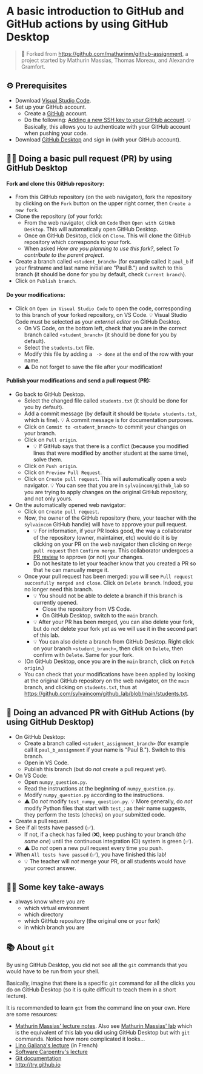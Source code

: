 # A basic introduction to GitHub and GitHub actions by using GitHub Desktop

> 🙏 Forked from https://github.com/mathurinm/github-assignment, a project started by Mathurin Massias, Thomas Moreau, and Alexandre Gramfort.

## ⚙️ Prerequisites

- Download [Visual Studio Code](https://code.visualstudio.com/download).
- Set up your GitHub account.
  - Create a [GitHub](https://github.com/login) account.
  - Do the following: [Adding a new SSH key to your GitHub account](https://docs.github.com/en/authentication/connecting-to-github-with-ssh/adding-a-new-ssh-key-to-your-github-account). 💡 Basically, this allows you to authenticate with your GitHub account when pushing your code.
- Download [GitHub Desktop](https://desktop.github.com/download/) and sign in (with your GitHub account).

## 👨‍💻 Doing a basic pull request (PR) by using GitHub Desktop

####  Fork and clone this GitHub repository:
- From this GitHub repository (on the web navigator), fork the repository by clicking on the `Fork` button on the upper right corner, then `Create a new fork`.
- Clone the repository (of your fork):
  - From the web navigator, click on `Code` then `Open with GitHub Desktop`. This will automatically open GitHub Desktop.
  - Once on GitHub Desktop, click on `Clone`. This will clone the GitHub repository which corresponds to your fork.
  - When asked _How are you planning to use this fork?_, select _To contribute to the parent project_.
- Create a branch called `<student_branch>` (for example called it `paul_b` if your firstname and last name initial are "Paul B.") and switch to this branch (it should be done for you by default, check `Current branch`).
- Click on `Publish branch`.

#### Do your modifications:
- Click on `Open in Visual Studio Code` to open the code, corresponding to this branch of your forked repository, on VS Code. 💡 Visual Studio Code must be selected as your *external editor* on GitHub Desktop.
  - On VS Code, on the bottom left, check that you are in the correct branch called `<student_branch>` (it should be done for you by default).
  - Select the `students.txt` file.
  - Modify this file by adding a ` -> done` at the end of the row with your name.
  - ⚠️ Do not forget to save the file after your modification!

#### Publish your modifications and send a pull request (PR):
- Go back to GitHub Desktop.
  - Select the changed file called `students.txt` (it should be done for you by default).
  - Add a commit message (by default it should be `Update students.txt`, which is fine). 💡 A commit message is for documentation purposes.
  - Click on `Commit to <student_branch>` to commit your changes on your branch.
  - Click on `Pull origin`.
    - 💡 If GitHub says that there is a conflict (because you modified lines that were modified by another student at the same time), solve them.
  - Click on `Push origin`.
  - Click on `Preview Pull Request`.
  - Click on `Create pull request`. This will automatically open a web navigator. 💡 You can see that you are in `sylvaincom/github_lab` so you are trying to apply changes on the original GitHub repository, and not only yours.
- On the automatically opened web navigator:
  - Click on `Create pull request`.
  - Now, the owner of the GitHub repository (here, your teacher with the `sylvaincom` GitHub handle) will have to approve your pull request.
    - 💡 For information, if your PR looks good, the way a collaborator of the repository (owner, maintainer, etc) would do it is by clicking on your PR on the web navigator then clicking on `Merge pull request` then `Confirm merge`. This collaborator undergoes a [PR review](https://docs.github.com/en/pull-requests/collaborating-with-pull-requests/reviewing-changes-in-pull-requests/about-pull-request-reviews) to approve (or not) your changes.
    - Do not hesitate to let your teacher know that you created a PR so that he can manually merge it.
  - Once your pull request has been merged: you will see `Pull request succesfully merged and close`. Click on `Delete branch`. Indeed, you no longer need this branch.
    - 💡 You should not be able to delete a branch if this branch is currently opened.
      - Close the repository from VS Code.
      - On GitHub Desktop, switch to the `main` branch.
    - 💡 After your PR has been merged, you can also delete your fork, but do *not* delete your fork yet as we will use it in the second part of this lab.
    - 💡 You can also delete a branch from GitHub Desktop. Right click on your branch `<student_branch>`, then click on `Delete`, then confirm with `Delete`. Same for your fork.
  - (On GitHub Desktop, once you are in the `main` branch, click on `Fetch origin`.)
  - You can check that your modifications have been applied by looking at the original GitHub repository on the web navigator, on the `main` branch, and clicking on `students.txt`, thus at https://github.com/sylvaincom/github_lab/blob/main/students.txt.

## 🚀 Doing an advanced PR with GitHub Actions (by using GitHub Desktop)

- On GitHub Desktop:
  - Create a branch called `<student_assignment_branch>` (for example call it `paul_b_assignment` if your name is "Paul B."). Switch to this branch.
  - Open in VS Code.
  - Publish this branch (but do *not* create a pull request yet).
- On VS Code:
  - Open `numpy_question.py`.
  - Read the instructions at the beginning of `numpy_question.py`.
  - Modify `numpy_question.py` according to the instructions.
  - ⚠️ Do *not* modify `test_numpy_question.py`. 💡 More generally, do *not* modify Python files that start with `test_`: as their name suggests, they perform the tests (checks) on your submitted code.
- Create a pull request.
- See if all tests have passed (✅).
  - If not, if a check has failed (❌), keep pushing to your branch (*the same one*) until the continuous integration (CI) system is green (✅).
  - ⚠️ Do *not* open a new pull request every time you push.
- When `All tests have passed` (✅), you have finished this lab!
  - 💡 The teacher will *not* merge your PR, or all students would have your correct answer.

## 👨‍🏫 Some key take-aways

- always know where you are
  - which virtual environment
  - which directory
  - which GitHub repository (the original one or your fork)
  - in which branch you are

## 📚 About `git`

By using GitHub Desktop, you did not see all the `git` commands that you would have to be run from your shell.

Basically, imagine that there is a specific `git` command for all the clicks you do on GitHub Desktop (so it is quite difficult to teach them in a short lecture).

It is recommended to learn `git` from the command line on your own. Here are some resources:
- [Mathurin Massias' lecture notes](https://github.com/mathurinm/github-assignment?tab=readme-ov-file#general-information). Also see [Mathurin Massias' lab](https://github.com/mathurinm/github-assignment?tab=readme-ov-file#i-the-assignment) which is the equivalent of this lab you did using GitHub Desktop but with `git` commands. Notice how more complicated it looks...
- [Lino Galiana's lecture](https://pythonds.linogaliana.fr/content/git/) (in French)
- [Software Carpentry's lecture](https://swcarpentry.github.io/git-novice/)
- [Git documentation](documentation)
- http://try.github.io